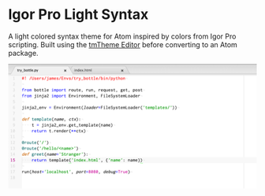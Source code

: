 # Igor Pro Light Syntax

A light colored syntax theme for Atom inspired by colors from Igor Pro scripting. Built using the [tmTheme Editor](http://tmtheme-editor.herokuapp.com) before converting to an Atom package.

![A screenshot of your theme](/img/screenshot.png)
